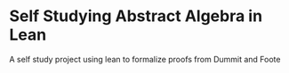 # Self Studying Abstract Algebra in Lean

A self study project using lean to formalize proofs from Dummit and Foote
